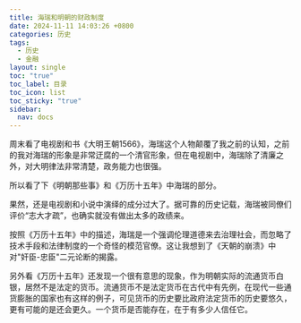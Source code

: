 ```yaml
---
title: 海瑞和明朝的财政制度
date: 2024-11-11 14:03:26 +0800
categories: 历史
tags:
  - 历史
  - 金融
layout: single
toc: "true"
toc_label: 目录
toc_icon: list
toc_sticky: "true"
sidebar:
  nav: docs
---
```

周末看了电视剧和书《大明王朝1566》，海瑞这个人物颠覆了我之前的认知，之前的我对海瑞的形象是非常迂腐的一个清官形象，但在电视剧中，海瑞除了清廉之外，对大明律法非常清楚，政务能力也很强。

所以看了下《明朝那些事》和《万历十五年》中海瑞的部分。

果然，还是电视剧和小说中演绎的成分过大了。据可靠的历史记载，海瑞被同僚们评价“志大才疏”，也确实就没有做出太多的政绩来。

按照《万历十五年》中的描述，海瑞是一个强调伦理道德来去治理社会，而忽略了技术手段和法律制度的一个奇怪的模范官僚。这让我想到了《天朝的崩溃》中对"奸臣-忠臣"二元论断的揭露。

另外看《万历十五年》还发现一个很有意思的现象，作为明朝实际的流通货币白银，居然不是法定的货币。流通货币不是法定货币在古代中有先例，在现代一些通货膨胀的国家也有这样的例子，可见货币的历史要比政府法定货币的历史要悠久，更有可能的是还会更久。一个货币是否能存在，在于有多少人信任它。
